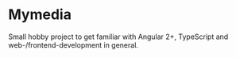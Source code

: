 # Mymedia

Small hobby project to get familiar with Angular 2+, TypeScript and web-/frontend-development in general.
